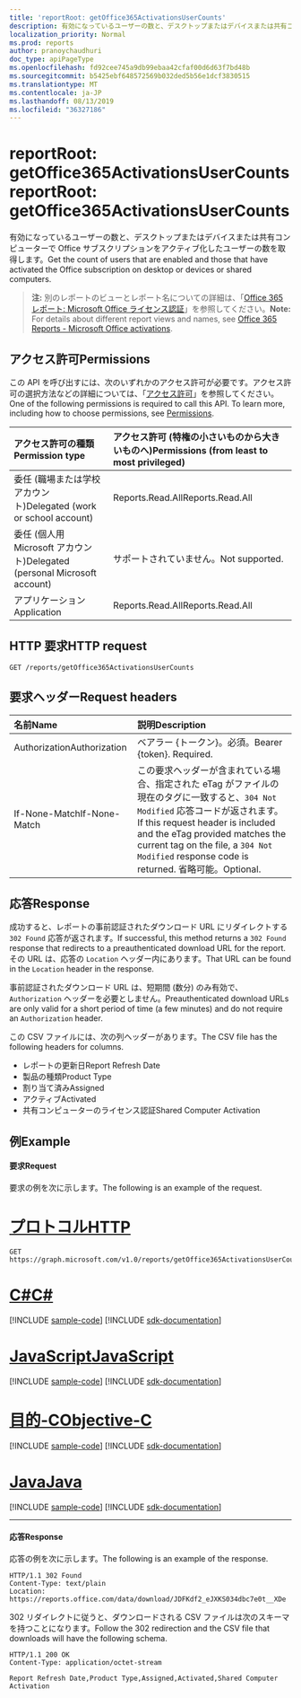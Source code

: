 ```yaml
---
title: 'reportRoot: getOffice365ActivationsUserCounts'
description: 有効になっているユーザーの数と、デスクトップまたはデバイスまたは共有コンピューターで Office サブスクリプションをアクティブ化したユーザーの数を取得します。
localization_priority: Normal
ms.prod: reports
author: pranoychaudhuri
doc_type: apiPageType
ms.openlocfilehash: fd92cee745a9db99ebaa42cfaf00d6d63f7bd48b
ms.sourcegitcommit: b5425ebf648572569b032ded5b56e1dcf3830515
ms.translationtype: MT
ms.contentlocale: ja-JP
ms.lasthandoff: 08/13/2019
ms.locfileid: "36327186"
---
```

# <a name="reportroot-getoffice365activationsusercounts"></a><span data-ttu-id="8a48e-103">reportRoot: getOffice365ActivationsUserCounts</span><span class="sxs-lookup"><span data-stu-id="8a48e-103">reportRoot: getOffice365ActivationsUserCounts</span></span>

<span data-ttu-id="8a48e-104">有効になっているユーザーの数と、デスクトップまたはデバイスまたは共有コンピューターで Office サブスクリプションをアクティブ化したユーザーの数を取得します。</span><span class="sxs-lookup"><span data-stu-id="8a48e-104">Get the count of users that are enabled and those that have activated the Office subscription on desktop or devices or shared computers.</span></span>

> <span data-ttu-id="8a48e-105">**注:** 別のレポートのビューとレポート名についての詳細は、「[Office 365 レポート: Microsoft Office ライセンス認証](https://support.office.com/client/Office-activations-87c24ae2-82e0-4d1e-be01-c3bcc3f18c60)」を参照してください。</span><span class="sxs-lookup"><span data-stu-id="8a48e-105">**Note:** For details about different report views and names, see [Office 365 Reports - Microsoft Office activations](https://support.office.com/client/Office-activations-87c24ae2-82e0-4d1e-be01-c3bcc3f18c60).</span></span>

## <a name="permissions"></a><span data-ttu-id="8a48e-106">アクセス許可</span><span class="sxs-lookup"><span data-stu-id="8a48e-106">Permissions</span></span>

<span data-ttu-id="8a48e-p101">この API を呼び出すには、次のいずれかのアクセス許可が必要です。アクセス許可の選択方法などの詳細については、「[アクセス許可](/graph/permissions-reference)」を参照してください。</span><span class="sxs-lookup"><span data-stu-id="8a48e-p101">One of the following permissions is required to call this API. To learn more, including how to choose permissions, see [Permissions](/graph/permissions-reference).</span></span>

| <span data-ttu-id="8a48e-109">アクセス許可の種類</span><span class="sxs-lookup"><span data-stu-id="8a48e-109">Permission type</span></span>                        | <span data-ttu-id="8a48e-110">アクセス許可 (特権の小さいものから大きいものへ)</span><span class="sxs-lookup"><span data-stu-id="8a48e-110">Permissions (from least to most privileged)</span></span> |
| :------------------------------------- | :--------------------------------------- |
| <span data-ttu-id="8a48e-111">委任 (職場または学校アカウント)</span><span class="sxs-lookup"><span data-stu-id="8a48e-111">Delegated (work or school account)</span></span>     | <span data-ttu-id="8a48e-112">Reports.Read.All</span><span class="sxs-lookup"><span data-stu-id="8a48e-112">Reports.Read.All</span></span>                         |
| <span data-ttu-id="8a48e-113">委任 (個人用 Microsoft アカウント)</span><span class="sxs-lookup"><span data-stu-id="8a48e-113">Delegated (personal Microsoft account)</span></span> | <span data-ttu-id="8a48e-114">サポートされていません。</span><span class="sxs-lookup"><span data-stu-id="8a48e-114">Not supported.</span></span>                           |
| <span data-ttu-id="8a48e-115">アプリケーション</span><span class="sxs-lookup"><span data-stu-id="8a48e-115">Application</span></span>                            | <span data-ttu-id="8a48e-116">Reports.Read.All</span><span class="sxs-lookup"><span data-stu-id="8a48e-116">Reports.Read.All</span></span>                         |

## <a name="http-request"></a><span data-ttu-id="8a48e-117">HTTP 要求</span><span class="sxs-lookup"><span data-stu-id="8a48e-117">HTTP request</span></span>


<!-- { "blockType": "ignored" } --> 

```http
GET /reports/getOffice365ActivationsUserCounts
```

## <a name="request-headers"></a><span data-ttu-id="8a48e-118">要求ヘッダー</span><span class="sxs-lookup"><span data-stu-id="8a48e-118">Request headers</span></span>

| <span data-ttu-id="8a48e-119">名前</span><span class="sxs-lookup"><span data-stu-id="8a48e-119">Name</span></span>          | <span data-ttu-id="8a48e-120">説明</span><span class="sxs-lookup"><span data-stu-id="8a48e-120">Description</span></span>                              |
| :------------ | :--------------------------------------- |
| <span data-ttu-id="8a48e-121">Authorization</span><span class="sxs-lookup"><span data-stu-id="8a48e-121">Authorization</span></span> | <span data-ttu-id="8a48e-p102">ベアラー {トークン}。必須。</span><span class="sxs-lookup"><span data-stu-id="8a48e-p102">Bearer {token}. Required.</span></span>                |
| <span data-ttu-id="8a48e-124">If-None-Match</span><span class="sxs-lookup"><span data-stu-id="8a48e-124">If-None-Match</span></span> | <span data-ttu-id="8a48e-125">この要求ヘッダーが含まれている場合、指定された eTag がファイルの現在のタグに一致すると、`304 Not Modified` 応答コードが返されます。</span><span class="sxs-lookup"><span data-stu-id="8a48e-125">If this request header is included and the eTag provided matches the current tag on the file, a `304 Not Modified` response code is returned.</span></span> <span data-ttu-id="8a48e-126">省略可能。</span><span class="sxs-lookup"><span data-stu-id="8a48e-126">Optional.</span></span> |

## <a name="response"></a><span data-ttu-id="8a48e-127">応答</span><span class="sxs-lookup"><span data-stu-id="8a48e-127">Response</span></span>

<span data-ttu-id="8a48e-128">成功すると、レポートの事前認証されたダウンロード URL にリダイレクトする `302 Found` 応答が返されます。</span><span class="sxs-lookup"><span data-stu-id="8a48e-128">If successful, this method returns a `302 Found` response that redirects to a preauthenticated download URL for the report.</span></span> <span data-ttu-id="8a48e-129">その URL は、応答の `Location` ヘッダー内にあります。</span><span class="sxs-lookup"><span data-stu-id="8a48e-129">That URL can be found in the `Location` header in the response.</span></span>

<span data-ttu-id="8a48e-130">事前認証されたダウンロード URL は、短期間 (数分) のみ有効で、`Authorization` ヘッダーを必要としません。</span><span class="sxs-lookup"><span data-stu-id="8a48e-130">Preauthenticated download URLs are only valid for a short period of time (a few minutes) and do not require an `Authorization` header.</span></span>

<span data-ttu-id="8a48e-131">この CSV ファイルには、次の列ヘッダーがあります。</span><span class="sxs-lookup"><span data-stu-id="8a48e-131">The CSV file has the following headers for columns.</span></span>

- <span data-ttu-id="8a48e-132">レポートの更新日</span><span class="sxs-lookup"><span data-stu-id="8a48e-132">Report Refresh Date</span></span>
- <span data-ttu-id="8a48e-133">製品の種類</span><span class="sxs-lookup"><span data-stu-id="8a48e-133">Product Type</span></span>
- <span data-ttu-id="8a48e-134">割り当て済み</span><span class="sxs-lookup"><span data-stu-id="8a48e-134">Assigned</span></span>
- <span data-ttu-id="8a48e-135">アクティブ</span><span class="sxs-lookup"><span data-stu-id="8a48e-135">Activated</span></span>
- <span data-ttu-id="8a48e-136">共有コンピューターのライセンス認証</span><span class="sxs-lookup"><span data-stu-id="8a48e-136">Shared Computer Activation</span></span>

## <a name="example"></a><span data-ttu-id="8a48e-137">例</span><span class="sxs-lookup"><span data-stu-id="8a48e-137">Example</span></span>

#### <a name="request"></a><span data-ttu-id="8a48e-138">要求</span><span class="sxs-lookup"><span data-stu-id="8a48e-138">Request</span></span>

<span data-ttu-id="8a48e-139">要求の例を次に示します。</span><span class="sxs-lookup"><span data-stu-id="8a48e-139">The following is an example of the request.</span></span>


# <a name="httptabhttp"></a>[<span data-ttu-id="8a48e-140">プロトコル</span><span class="sxs-lookup"><span data-stu-id="8a48e-140">HTTP</span></span>](#tab/http)
<!--{
  "blockType": "request",
  "isComposable": true,
  "name": "reportroot_getoffice365activationsusercounts"
}-->

```http
GET https://graph.microsoft.com/v1.0/reports/getOffice365ActivationsUserCounts
```
# <a name="ctabcsharp"></a>[<span data-ttu-id="8a48e-141">C#</span><span class="sxs-lookup"><span data-stu-id="8a48e-141">C#</span></span>](#tab/csharp)
[!INCLUDE [sample-code](../includes/snippets/csharp/reportroot-getoffice365activationsusercounts-csharp-snippets.md)]
[!INCLUDE [sdk-documentation](../includes/snippets/snippets-sdk-documentation-link.md)]

# <a name="javascripttabjavascript"></a>[<span data-ttu-id="8a48e-142">JavaScript</span><span class="sxs-lookup"><span data-stu-id="8a48e-142">JavaScript</span></span>](#tab/javascript)
[!INCLUDE [sample-code](../includes/snippets/javascript/reportroot-getoffice365activationsusercounts-javascript-snippets.md)]
[!INCLUDE [sdk-documentation](../includes/snippets/snippets-sdk-documentation-link.md)]

# <a name="objective-ctabobjc"></a>[<span data-ttu-id="8a48e-143">目的-C</span><span class="sxs-lookup"><span data-stu-id="8a48e-143">Objective-C</span></span>](#tab/objc)
[!INCLUDE [sample-code](../includes/snippets/objc/reportroot-getoffice365activationsusercounts-objc-snippets.md)]
[!INCLUDE [sdk-documentation](../includes/snippets/snippets-sdk-documentation-link.md)]

# <a name="javatabjava"></a>[<span data-ttu-id="8a48e-144">Java</span><span class="sxs-lookup"><span data-stu-id="8a48e-144">Java</span></span>](#tab/java)
[!INCLUDE [sample-code](../includes/snippets/java/reportroot-getoffice365activationsusercounts-java-snippets.md)]
[!INCLUDE [sdk-documentation](../includes/snippets/snippets-sdk-documentation-link.md)]

---


#### <a name="response"></a><span data-ttu-id="8a48e-145">応答</span><span class="sxs-lookup"><span data-stu-id="8a48e-145">Response</span></span>

<span data-ttu-id="8a48e-146">応答の例を次に示します。</span><span class="sxs-lookup"><span data-stu-id="8a48e-146">The following is an example of the response.</span></span>

<!-- {
  "blockType": "response",
  "truncated": true,
  "@odata.type": "microsoft.graph.report"
} -->

```http
HTTP/1.1 302 Found
Content-Type: text/plain
Location: https://reports.office.com/data/download/JDFKdf2_eJXKS034dbc7e0t__XDe
```

<span data-ttu-id="8a48e-147">302 リダイレクトに従うと、ダウンロードされる CSV ファイルは次のスキーマを持つことになります。</span><span class="sxs-lookup"><span data-stu-id="8a48e-147">Follow the 302 redirection and the CSV file that downloads will have the following schema.</span></span>

<!-- { "blockType": "ignored" } --> 

```http
HTTP/1.1 200 OK
Content-Type: application/octet-stream

Report Refresh Date,Product Type,Assigned,Activated,Shared Computer Activation
```
<!-- uuid: 8fcb5dbc-d5aa-4681-8e31-b001d5168d79 
2015-10-25 14:57:30 UTC -->
<!-- {
  "type": "#page.annotation",
  "description": "Example",
  "keywords": "",
  "section": "documentation",
  "tocPath": "",
  "suppressions": [
  ]
}-->
